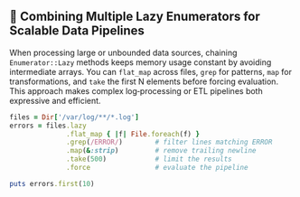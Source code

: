 ## 🚀 Combining Multiple Lazy Enumerators for Scalable Data Pipelines

When processing large or unbounded data sources, chaining `Enumerator::Lazy` methods keeps memory usage constant by avoiding intermediate arrays. You can `flat_map` across files, `grep` for patterns, `map` for transformations, and `take` the first N elements before forcing evaluation. This approach makes complex log‐processing or ETL pipelines both expressive and efficient.

```ruby
files = Dir['/var/log/**/*.log']
errors = files.lazy
              .flat_map { |f| File.foreach(f) }
              .grep(/ERROR/)        # filter lines matching ERROR
              .map(&:strip)         # remove trailing newline
              .take(500)            # limit the results
              .force                # evaluate the pipeline

puts errors.first(10)
```